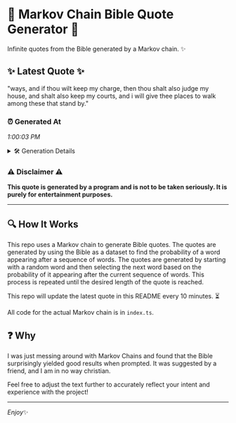 # 📖 Markov Chain Bible Quote Generator 📖

Infinite quotes from the Bible generated by a Markov chain. ✨

## ✨ Latest Quote ✨
"ways, and if thou wilt keep my charge, then thou shalt also judge my house, and shalt also keep my courts, and i will give thee places to walk among these that stand by."

### ⏰ Generated At
*1:00:03 PM*

<details>
    <summary>🛠️ Generation Details</summary>
    <p>
        <strong>🌱 Seed:</strong> ways,<br>
        <strong>🔄 Iterations:</strong> 33<br>
        <strong>📜 Context History:</strong><br>[ ways, ]: and<br>[ ways,, and ]: if<br>[ ways,, and, if ]: thou<br>[ ways,, and, if, thou ]: wilt<br>[ ways,, and, if, thou, wilt ]: keep<br>[ ways,, and, if, thou, wilt, keep ]: my<br>[ and, if, thou, wilt, keep, my ]: charge,<br>[ if, thou, wilt, keep, my, charge, ]: then<br>[ thou, wilt, keep, my, charge,, then ]: thou<br>[ wilt, keep, my, charge,, then, thou ]: shalt<br>[ keep, my, charge,, then, thou, shalt ]: also<br>[ my, charge,, then, thou, shalt, also ]: judge<br>[ charge,, then, thou, shalt, also, judge ]: my<br>[ then, thou, shalt, also, judge, my ]: house,<br>[ thou, shalt, also, judge, my, house, ]: and<br>[ shalt, also, judge, my, house,, and ]: shalt<br>[ also, judge, my, house,, and, shalt ]: also<br>[ judge, my, house,, and, shalt, also ]: keep<br>[ my, house,, and, shalt, also, keep ]: my<br>[ house,, and, shalt, also, keep, my ]: courts,<br>[ and, shalt, also, keep, my, courts, ]: and<br>[ shalt, also, keep, my, courts,, and ]: i<br>[ also, keep, my, courts,, and, i ]: will<br>[ keep, my, courts,, and, i, will ]: give<br>[ my, courts,, and, i, will, give ]: thee<br>[ courts,, and, i, will, give, thee ]: places<br>[ and, i, will, give, thee, places ]: to<br>[ i, will, give, thee, places, to ]: walk<br>[ will, give, thee, places, to, walk ]: among<br>[ give, thee, places, to, walk, among ]: these<br>[ thee, places, to, walk, among, these ]: that<br>[ places, to, walk, among, these, that ]: stand<br>[ to, walk, among, these, that, stand ]: by.<br>
    </p>
</details>

### ⚠️ Disclaimer ⚠️
**This quote is generated by a program and is not to be taken seriously. It is purely for entertainment purposes.**

---

## 🔍 How It Works

This repo uses a Markov chain to generate Bible quotes. The quotes are generated by using the Bible as a dataset to find the probability of a word appearing after a sequence of words. The quotes are generated by starting with a random word and then selecting the next word based on the probability of it appearing after the current sequence of words. This process is repeated until the desired length of the quote is reached.

This repo will update the latest quote in this README every 10 minutes. ⏳

All code for the actual Markov chain is in `index.ts`.

## ❓ Why

I was just messing around with Markov Chains and found that the Bible surprisingly yielded good results when prompted. 
It was suggested by a friend, and I am in no way christian.

Feel free to adjust the text further to accurately reflect your intent and experience with the project!

---

*Enjoy*✨
